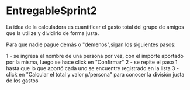 # EntregableSprint2

La idea de la calculadora es cuantificar el gasto total del grupo de amigos que la utilize y dividirlo de forma justa.

Para que nadie pague demás o "demenos",sigan los siguientes pasos:

1 - se ingresa el nombre de una persona por vez, con el importe aportado por la misma, luego se hace click en "Confirmar"
2 - se repite el paso 1 hasta que lo que aportó cada uno se encuentre registrado en la lista
3 - click en "Calcular el total y valor p/persona" para conocer la división justa de los gastos
